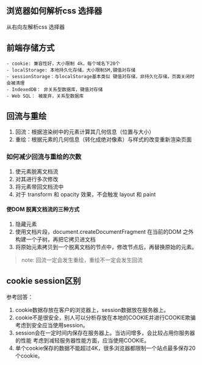 ## 浏览器如何解析css 选择器
从右向左解析css 选择器

## 前端存储方式
	- cookie: 兼容性好，大小限制 4k，每个域名下20个
	- localStorage: 本地持久化存储，大小限制5M,键值对存储
	- sessionStorage：与localStorage基本类似 键值对存储，非持久化存储，页面关闭时会被清理
	- IndexedDB： 非关系型数据库，键值对存储
	- Web SQL： 被废弃，关系型数据库

## 回流与重绘
1. 回流：根据渲染树中的元素计算其几何信息（位置与大小）
2. 重绘：根据元素的几何信息（转化成绝对像素）与样式的改变重新渲染页面

### 如何减少回流与重绘的次数
1. 使元素脱离文档流
2. 对其进行多次修改
3. 将元素带回文档流中
4. 对于 transform 和 opacity 效果，不会触发 layout 和 paint

#### 使DOM 脱离文档流的三种方式
1. 隐藏元素
2. 使用文档片段，document.createDocumentFragment 在当前的DOM 之外构建一个子树，再把它拷贝进文档
3. 将原始元素拷贝到一个脱离文档的节点中，修改节点后，再替换原始的元素。
> note: 回流一定会发生重绘，重绘不一定会发生回流

## cookie session区别
参考回答：
1. cookie数据存放在客户的浏览器上，session数据放在服务器上。
2. cookie不是很安全，别人可以分析存放在本地的COOKIE并进行COOKIE欺骗
考虑到安全应当使用session。
3. session会在一定时间内保存在服务器上。当访问增多，会比较占用你服务器的性能
考虑到减轻服务器性能方面，应当使用COOKIE。
4. 单个cookie保存的数据不能超过4K，很多浏览器都限制一个站点最多保存20个cookie。